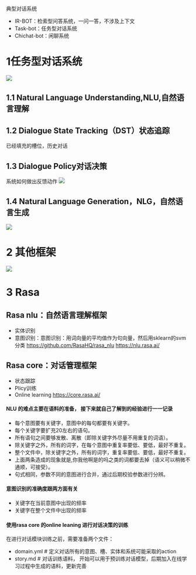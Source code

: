 典型对话系统
* IR-BOT：检索型问答系统，一问一答，不涉及上下文
* Task-bot：任务型对话系统
* Chichat-bot：闲聊系统
# 1任务型对话系统
![](index_files/273095256.png)
## 1.1 Natural Language Understanding,NLU,自然语言理解
## 1.2 Dialogue State Tracking（DST）状态追踪
已经填充的槽位，历史对话
## 1.3 Dialogue Policy对话决策
系统如何做出反馈动作
![](index_files/268821375.png)
## 1.4 Natural Language Generation，NLG，自然语言生成
![](index_files/268960699.png)
# 2 其他框架
![](index_files/269088152.png)
# 3 Rasa
## Rasa nlu：自然语言理解框架
* 实体识别
* 意图识别：意图识别：用词向量的平均值作为句向量，然后用sklearn的svm分类
https://github.com/RasaHQ/rasa_nlu
https://nlu.rasa.ai/
## Rasa core：对话管理框架
* 状态跟踪
* Plicy训练
* Online learning
https://core.rasa.ai/
#### NLU 的难点主要在语料的准备， 接下来就自己了解到的经验进行一一记录
*   每个意图要有关键字，意图中的每句都要有关键字。
*   每个关键字要扩充20左右的语句。
*   所有语句之间要够发散、离散（即除关键字外尽量不用重复的词语）。
*   除关键字之外，所有的词字，在每个意图中重复率要低、要低，最好不重复。
*   整个文件中，除关键字之外，所有的词字，重复率要低、要低，最好不重复。
*   上面两条造成的现象就是,你我他啊是的吗之类的词都要去掉（语义可以稍微不通顺，可接受）。
*   句式相同，参数不同的意图进行合并，通过后期校验参数进行分辨。
#### 意图识别的准确度跟两方面有关
*   关键字在当前意图中出现的频率
*   关键字在整个文件中出现的频率
#### 使用rasa core 的online leaning 进行对话决策的训练
在进行对话模块训练之前，需要准备两个文件：
*   domain.yml # 定义对话所有的意图、槽、实体和系统可能采取的action
*   story.md # 对话训练语料， 开始可以用于预训练对话模型，后期加入在线学习过程中生成的语料，更新完善



